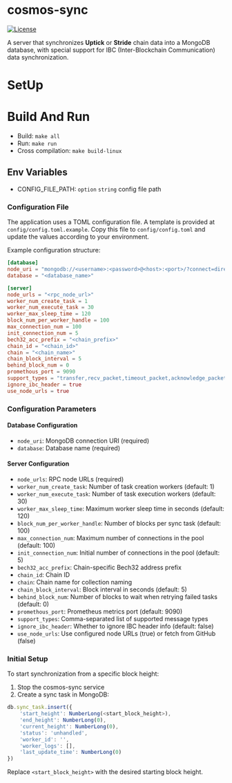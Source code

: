 # cosmos-sync
[![License](https://img.shields.io/badge/License-Apache%202.0-blue.svg)](LICENSE)

A server that synchronizes **Uptick** or **Stride** chain data into a MongoDB database, with special support for IBC (Inter-Blockchain Communication) data synchronization.


# SetUp

# Build And Run

- Build: `make all`
- Run: `make run`
- Cross compilation: `make build-linux`

## Env Variables

- CONFIG_FILE_PATH: `option` `string` config file path

### Configuration File

The application uses a TOML configuration file. A template is provided at `config/config.toml.example`.
Copy this file to `config/config.toml` and update the values according to your environment.

Example configuration structure:

```toml
[database]
node_uri = "mongodb://<username>:<password>@<host>:<port>/?connect=direct&authSource=<database>"
database = "<database_name>"

[server]
node_urls = "<rpc_node_url>"
worker_num_create_task = 1
worker_num_execute_task = 30
worker_max_sleep_time = 120
block_num_per_worker_handle = 100
max_connection_num = 100
init_connection_num = 5
bech32_acc_prefix = "<chain_prefix>"
chain_id = "<chain_id>"
chain = "<chain_name>"
chain_block_interval = 5
behind_block_num = 0
promethous_port = 9090
support_types = "transfer,recv_packet,timeout_packet,acknowledge_packet,update_client,channel_open_confirm"
ignore_ibc_header = true
use_node_urls = true
```

### Configuration Parameters

#### Database Configuration
- `node_uri`: MongoDB connection URI (required)
- `database`: Database name (required)

#### Server Configuration
- `node_urls`: RPC node URLs (required)
- `worker_num_create_task`: Number of task creation workers (default: 1)
- `worker_num_execute_task`: Number of task execution workers (default: 30)
- `worker_max_sleep_time`: Maximum worker sleep time in seconds (default: 120)
- `block_num_per_worker_handle`: Number of blocks per sync task (default: 100)
- `max_connection_num`: Maximum number of connections in the pool (default: 100)
- `init_connection_num`: Initial number of connections in the pool (default: 5)
- `bech32_acc_prefix`: Chain-specific Bech32 address prefix
- `chain_id`: Chain ID
- `chain`: Chain name for collection naming
- `chain_block_interval`: Block interval in seconds (default: 5)
- `behind_block_num`: Number of blocks to wait when retrying failed tasks (default: 0)
- `promethous_port`: Prometheus metrics port (default: 9090)
- `support_types`: Comma-separated list of supported message types
- `ignore_ibc_header`: Whether to ignore IBC header info (default: false)
- `use_node_urls`: Use configured node URLs (true) or fetch from GitHub (false)

### Initial Setup

To start synchronization from a specific block height:

1. Stop the cosmos-sync service
2. Create a sync task in MongoDB:

```javascript
db.sync_task.insert({
    'start_height': NumberLong(<start_block_height>),
    'end_height': NumberLong(0),
    'current_height': NumberLong(0),
    'status': 'unhandled',
    'worker_id': '',
    'worker_logs': [],
    'last_update_time': NumberLong(0)
})
```

Replace `<start_block_height>` with the desired starting block height.